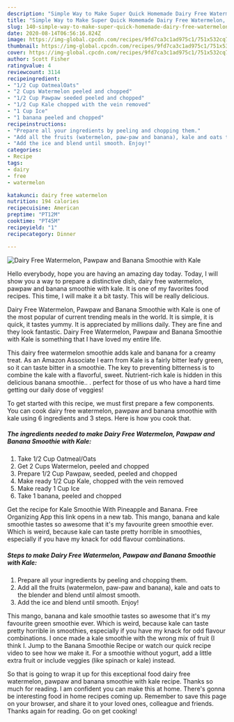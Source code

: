 ```yaml
---
description: "Simple Way to Make Super Quick Homemade Dairy Free Watermelon, Pawpaw and Banana Smoothie with Kale"
title: "Simple Way to Make Super Quick Homemade Dairy Free Watermelon, Pawpaw and Banana Smoothie with Kale"
slug: 140-simple-way-to-make-super-quick-homemade-dairy-free-watermelon-pawpaw-and-banana-smoothie-with-kale
date: 2020-08-14T06:56:16.824Z
image: https://img-global.cpcdn.com/recipes/9fd7ca3c1ad975c1/751x532cq70/dairy-free-watermelon-pawpaw-and-banana-smoothie-with-kale-recipe-main-photo.jpg
thumbnail: https://img-global.cpcdn.com/recipes/9fd7ca3c1ad975c1/751x532cq70/dairy-free-watermelon-pawpaw-and-banana-smoothie-with-kale-recipe-main-photo.jpg
cover: https://img-global.cpcdn.com/recipes/9fd7ca3c1ad975c1/751x532cq70/dairy-free-watermelon-pawpaw-and-banana-smoothie-with-kale-recipe-main-photo.jpg
author: Scott Fisher
ratingvalue: 4
reviewcount: 3114
recipeingredient:
- "1/2 Cup OatmealOats"
- "2 Cups Watermelon peeled and chopped"
- "1/2 Cup Pawpaw seeded peeled and chopped"
- "1/2 Cup Kale chopped with the vein removed"
- "1 Cup Ice"
- "1 banana peeled and chopped"
recipeinstructions:
- "Prepare all your ingredients by peeling and chopping them."
- "Add all the fruits (watermelon, paw-paw and banana), kale and oats to the blender and blend until almost smooth."
- "Add the ice and blend until smooth. Enjoy!"
categories:
- Recipe
tags:
- dairy
- free
- watermelon

katakunci: dairy free watermelon 
nutrition: 194 calories
recipecuisine: American
preptime: "PT12M"
cooktime: "PT45M"
recipeyield: "1"
recipecategory: Dinner

---
```



![Dairy Free Watermelon, Pawpaw and Banana Smoothie with Kale](https://img-global.cpcdn.com/recipes/9fd7ca3c1ad975c1/751x532cq70/dairy-free-watermelon-pawpaw-and-banana-smoothie-with-kale-recipe-main-photo.jpg)

Hello everybody, hope you are having an amazing day today. Today, I will show you a way to prepare a distinctive dish, dairy free watermelon, pawpaw and banana smoothie with kale. It is one of my favorites food recipes. This time, I will make it a bit tasty. This will be really delicious.

Dairy Free Watermelon, Pawpaw and Banana Smoothie with Kale is one of the most popular of current trending meals in the world. It is simple, it is quick, it tastes yummy. It is appreciated by millions daily. They are fine and they look fantastic. Dairy Free Watermelon, Pawpaw and Banana Smoothie with Kale is something that I have loved my entire life.

This dairy free watermelon smoothie adds kale and banana for a creamy treat. As an Amazon Associate I earn from Kale is a fairly bitter leafy green, so it can taste bitter in a smoothie. The key to preventing bitterness is to combine the kale with a flavorful, sweet. Nutrient-rich kale is hidden in this delicious banana smoothie.. . perfect for those of us who have a hard time getting our daily dose of veggies!


To get started with this recipe, we must first prepare a few components. You can cook dairy free watermelon, pawpaw and banana smoothie with kale using 6 ingredients and 3 steps. Here is how you cook that.

<!--inarticleads1-->

##### The ingredients needed to make Dairy Free Watermelon, Pawpaw and Banana Smoothie with Kale:

1. Take 1/2 Cup Oatmeal/Oats
1. Get 2 Cups Watermelon, peeled and chopped
1. Prepare 1/2 Cup Pawpaw, seeded, peeled and chopped
1. Make ready 1/2 Cup Kale, chopped with the vein removed
1. Make ready 1 Cup Ice
1. Take 1 banana, peeled and chopped


Get the recipe for Kale Smoothie With Pineapple and Banana. Free Organizing App this link opens in a new tab. This mango, banana and kale smoothie tastes so awesome that it&#39;s my favourite green smoothie ever. Which is weird, because kale can taste pretty horrible in smoothies, especially if you have my knack for odd flavour combinations. 

<!--inarticleads2-->

##### Steps to make Dairy Free Watermelon, Pawpaw and Banana Smoothie with Kale:

1. Prepare all your ingredients by peeling and chopping them.
1. Add all the fruits (watermelon, paw-paw and banana), kale and oats to the blender and blend until almost smooth.
1. Add the ice and blend until smooth. Enjoy!


This mango, banana and kale smoothie tastes so awesome that it&#39;s my favourite green smoothie ever. Which is weird, because kale can taste pretty horrible in smoothies, especially if you have my knack for odd flavour combinations. I once made a kale smoothie with the wrong mix of fruit (I think I. Jump to the Banana Smoothie Recipe or watch our quick recipe video to see how we make it. For a smoothie without yogurt, add a little extra fruit or include veggies (like spinach or kale) instead. 

So that is going to wrap it up for this exceptional food dairy free watermelon, pawpaw and banana smoothie with kale recipe. Thanks so much for reading. I am confident you can make this at home. There's gonna be interesting food in home recipes coming up. Remember to save this page on your browser, and share it to your loved ones, colleague and friends. Thanks again for reading. Go on get cooking!
